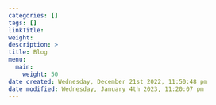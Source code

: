```yaml
---
categories: []
tags: []
linkTitle:
weight: 
description: >
title: Blog
menu:
  main:
    weight: 50
date created: Wednesday, December 21st 2022, 11:50:48 pm
date modified: Wednesday, January 4th 2023, 11:20:07 pm
---
```

